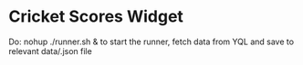 # Cricket Scores Widget
Do:
	nohup ./runner.sh &
to start the runner, fetch data from YQL and save to relevant data/.json file
